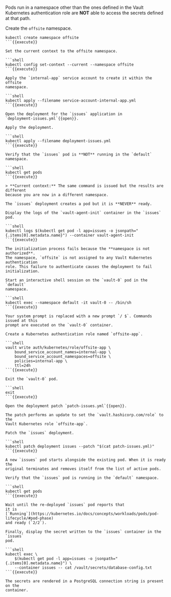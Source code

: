 Pods run in a namespace other than the ones defined in the Vault Kubernetes
authentication role are **NOT** able to access the secrets defined at that path.

Create the `offsite` namespace.

```shell
kubectl create namespace offsite
```{{execute}}

Set the current context to the offsite namespace.

```shell
kubectl config set-context --current --namespace offsite
```{{execute}}

Apply the `internal-app` service account to create it within the offsite
namespace.

```shell
kubectl apply --filename service-account-internal-app.yml
```{{execute}}

Open the deployment for the `issues` application in
`deployment-issues.yml`{{open}}.

Apply the deployment.

```shell
kubectl apply --filename deployment-issues.yml
```{{execute}}

Verify that the `issues` pod is **NOT** running in the `default` namespace.

```shell
kubectl get pods
```{{execute}}

> **Current context:** The same command is issued but the results are different
because you are now in a different namespace.

The `issues` deployment creates a pod but it is **NEVER** ready.

Display the logs of the `vault-agent-init` container in the `issues` pod.

```shell
kubectl logs $(kubectl get pod -l app=issues -o jsonpath="{.items[0].metadata.name}") --container vault-agent-init
```{{execute}}

The initialization process fails because the **namespace is not authorized**.
The namespace, `offsite` is not assigned to any Vault Kubernetes authentication
role. This failure to authenticate causes the deployment to fail initialization.

Start an interactive shell session on the `vault-0` pod in the `default`
namespace.

```shell
kubectl exec --namespace default -it vault-0 -- /bin/sh
```{{execute}}

Your system prompt is replaced with a new prompt `/ $`. Commands issued at this
prompt are executed on the `vault-0` container.

Create a Kubernetes authentication role named `offsite-app`.

```shell
vault write auth/kubernetes/role/offsite-app \
    bound_service_account_names=internal-app \
    bound_service_account_namespaces=offsite \
    policies=internal-app \
    ttl=24h
```{{execute}}

Exit the `vault-0` pod.

```shell
exit
```{{execute}}

Open the deployment patch `patch-issues.yml`{{open}}.

The patch performs an update to set the `vault.hashicorp.com/role` to the
Vault Kubernetes role `offsite-app`.

Patch the `issues` deployment.

```shell
kubectl patch deployment issues --patch "$(cat patch-issues.yml)"
```{{execute}}

A new `issues` pod starts alongside the existing pod. When it is ready the
original terminates and removes itself from the list of active pods.

Verify that the `issues` pod is running in the `default` namespace.

```shell
kubectl get pods
```{{execute}}

Wait until the re-deployed `issues` pod reports that
it is
[`Running`](https://kubernetes.io/docs/concepts/workloads/pods/pod-lifecycle/#pod-phase)
and ready (`2/2`).

Finally, display the secret written to the `issues` container in the `issues`
pod.

```shell
kubectl exec \
    $(kubectl get pod -l app=issues -o jsonpath="{.items[0].metadata.name}") \
    --container issues -- cat /vault/secrets/database-config.txt
```{{execute}}

The secrets are rendered in a PostgreSQL connection string is present on the
container.
